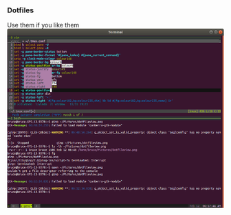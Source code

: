 ### Dotfiles

Use them if you like them
![What it looks like](https://raw.githubusercontent.com/mrmod/dotfiles/master/dotfileview.png)
